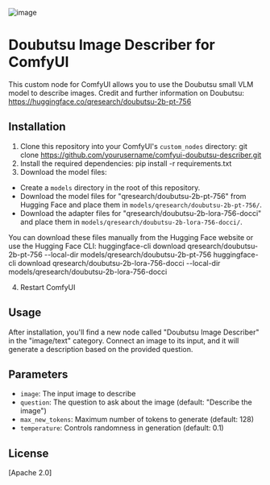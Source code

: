 ![image](https://github.com/user-attachments/assets/8407e3c3-ac30-4926-ab24-90e57ac1476a)
# Doubutsu Image Describer for ComfyUI

This custom node for ComfyUI allows you to use the Doubutsu small VLM model to describe images.
Credit and further information on Doubutsu: https://huggingface.co/qresearch/doubutsu-2b-pt-756

## Installation

1. Clone this repository into your ComfyUI's `custom_nodes` directory:
git clone https://github.com/yourusername/comfyui-doubutsu-describer.git
2. Install the required dependencies:
pip install -r requirements.txt
3. Download the model files:
- Create a `models` directory in the root of this repository.
- Download the model files for "qresearch/doubutsu-2b-pt-756" from Hugging Face and place them in `models/qresearch/doubutsu-2b-pt-756/`.
- Download the adapter files for "qresearch/doubutsu-2b-lora-756-docci" and place them in `models/qresearch/doubutsu-2b-lora-756-docci/`.

You can download these files manually from the Hugging Face website or use the Hugging Face CLI:
huggingface-cli download qresearch/doubutsu-2b-pt-756 --local-dir models/qresearch/doubutsu-2b-pt-756
huggingface-cli download qresearch/doubutsu-2b-lora-756-docci --local-dir models/qresearch/doubutsu-2b-lora-756-docci

4. Restart ComfyUI

## Usage

After installation, you'll find a new node called "Doubutsu Image Describer" in the "image/text" category. Connect an image to its input, and it will generate a description based on the provided question.

## Parameters

- `image`: The input image to describe
- `question`: The question to ask about the image (default: "Describe the image")
- `max_new_tokens`: Maximum number of tokens to generate (default: 128)
- `temperature`: Controls randomness in generation (default: 0.1)

## License

[Apache 2.0]
